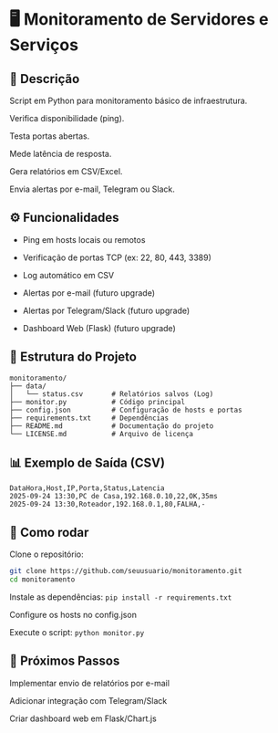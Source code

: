 # 🖥️ Monitoramento de Servidores e Serviços
## 📌 Descrição

Script em Python para monitoramento básico de infraestrutura.

Verifica disponibilidade (ping).

Testa portas abertas.

Mede latência de resposta.

Gera relatórios em CSV/Excel.

Envia alertas por e-mail, Telegram ou Slack.

## ⚙️ Funcionalidades

 * Ping em hosts locais ou remotos

 * Verificação de portas TCP (ex: 22, 80, 443, 3389)

 * Log automático em CSV

 * Alertas por e-mail (futuro upgrade)

 * Alertas por Telegram/Slack (futuro upgrade)

 * Dashboard Web (Flask) (futuro upgrade)

 
 ## 📂 Estrutura do Projeto
```
monitoramento/
├── data/
│   └── status.csv       # Relatórios salvos (Log)
├── monitor.py           # Código principal
├── config.json          # Configuração de hosts e portas
├── requirements.txt     # Dependências
├── README.md            # Documentação do projeto
└── LICENSE.md           # Arquivo de licença
```

## 📊 Exemplo de Saída (CSV)
```
DataHora,Host,IP,Porta,Status,Latencia
2025-09-24 13:30,PC de Casa,192.168.0.10,22,OK,35ms
2025-09-24 13:30,Roteador,192.168.0.1,80,FALHA,-
```

## 🚀 Como rodar

Clone o repositório:
 ```bash
git clone https://github.com/seuusuario/monitoramento.git
cd monitoramento
```

Instale as dependências: `pip install -r requirements.txt`


Configure os hosts no config.json

Execute o script: `python monitor.py`


## 📌 Próximos Passos

 Implementar envio de relatórios por e-mail

 Adicionar integração com Telegram/Slack

 Criar dashboard web em Flask/Chart.js